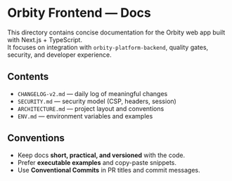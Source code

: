 # Orbity Frontend — Docs

This directory contains concise documentation for the Orbity web app built with Next.js + TypeScript.  
It focuses on integration with `orbity-platform-backend`, quality gates, security, and developer experience.

## Contents
- `CHANGELOG-v2.md` — daily log of meaningful changes
- `SECURITY.md` — security model (CSP, headers, session)
- `ARCHITECTURE.md` — project layout and conventions
- `ENV.md` — environment variables and examples

## Conventions
- Keep docs **short, practical, and versioned** with the code.
- Prefer **executable examples** and copy-paste snippets.
- Use **Conventional Commits** in PR titles and commit messages.